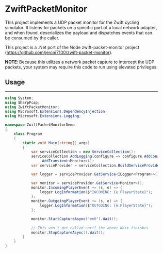 # ZwiftPacketMonitor
This project implements a UDP packet monitor for the Zwift cycling simulator. It listens for packets on a specific port of a local network adapter, and when found, deserializes the payload and dispatches events that can be consumed by the caller.

This project is a .Net port of the Node zwift-packet-monitor project (https://github.com/jeroni7100/zwift-packet-monitor).

**NOTE**: Because this utilizes a network packet capture to intercept the UDP packets, your system may require this code to run using elevated privileges.

## Usage
---
```c#
using System;
using SharpPcap;
using ZwiftPacketMonitor;
using Microsoft.Extensions.DependencyInjection;
using Microsoft.Extensions.Logging;

namespace ZwiftPacketMonitorDemo
{
    class Program
    {
        static void Main(string[] args)
        {
            var serviceCollection = new ServiceCollection();
            serviceCollection.AddLogging(configure => configure.AddConsole())                    
                .AddTransient<Monitor>();
            var serviceProvider = serviceCollection.BuildServiceProvider(); 

            var logger = serviceProvider.GetService<ILogger<Program>>();

            var monitor = serviceProvider.GetService<Monitor>();
            monitor.IncomingPlayerEvent += (s, e) => {
                logger.LogInformation($"INCOMING: {e.PlayerState}");
            };
            monitor.OutgoingPlayerEvent += (s, e) => {
                logger.LogInformation($"OUTGOING: {e.PlayerState}");
            };

            monitor.StartCaptureAsync("en0").Wait();
          
            // This won't get called until the above Wait finishes
            monitor.StopCaptureAsync().Wait();
        }
    }
}
```
